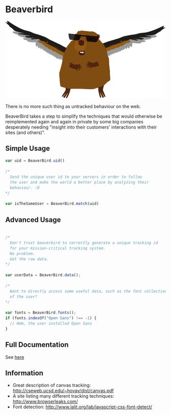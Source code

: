 Beaverbird
========

![Always there, tracking you](https://raw.githubusercontent.com/AlexanderSelzer/beaverbird/master/beaverbird.png)

There is no more such thing as untracked behaviour on the web.

BeaverBird takes a step to simplify the techniques that would otherwise be reimplemented again and again
in private by some big companies desperately needing "insight into their customers' interactions with their sites (and others)".

## Simple Usage

```JavaScript
var uid = BeaverBird.uid()

/*
  Send the unique user id to your servers in order to follow
  the user and make the world a better place by analyzing their
  behaviour. :D
*/

var isTheSameUser = BeaverBird.match(uid)
```

## Advanced Usage

```JavaScript

/*
  Don't trust beaverbird to correctly generate a unique tracking id
  for your mission-critical tracking system.
  No problem.
  Get the raw data.
*/

var userData = BeaverBird.data();

/*
  Want to directly access some useful data, such as the font collection
  of the user?
*/

var fonts = BeaverBird.fonts();
if (fonts.indexOf("Open Sans") !== -1) {
  // Hmm, the user installed Open Sans
}
```

## Full Documentation

See [here](https://github.com/AlexanderSelzer/BeaverBird/blob/master/docs/BeaverBird.md)

## Information

* Great description of canvas tracking: http://cseweb.ucsd.edu/~hovav/dist/canvas.pdf
* A site listing many different tracking techniques: http://www.browserleaks.com/
* Font detection: http://www.lalit.org/lab/javascript-css-font-detect/
